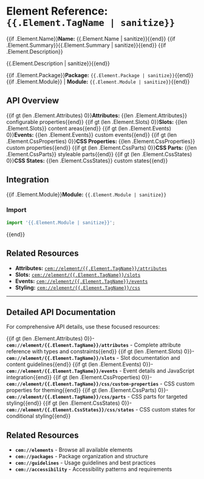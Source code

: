 # Element Reference: `{{.Element.TagName | sanitize}}`

{{if .Element.Name}}**Name:** {{.Element.Name | sanitize}}{{end}}
{{if .Element.Summary}}{{.Element.Summary | sanitize}}{{end}}
{{if .Element.Description}}

{{.Element.Description | sanitize}}{{end}}

{{if .Element.Package}}**Package:** `{{.Element.Package | sanitize}}`{{end}}{{if .Element.Module}} | **Module:** `{{.Element.Module | sanitize}}`{{end}}

## API Overview

{{if gt (len .Element.Attributes) 0}}**Attributes:** {{len .Element.Attributes}} configurable properties{{end}}
{{if gt (len .Element.Slots) 0}}**Slots:** {{len .Element.Slots}} content areas{{end}}
{{if gt (len .Element.Events) 0}}**Events:** {{len .Element.Events}} custom events{{end}}
{{if gt (len .Element.CssProperties) 0}}**CSS Properties:** {{len .Element.CssProperties}} custom properties{{end}}
{{if gt (len .Element.CssParts) 0}}**CSS Parts:** {{len .Element.CssParts}} styleable parts{{end}}
{{if gt (len .Element.CssStates) 0}}**CSS States:** {{len .Element.CssStates}} custom states{{end}}

## Integration

{{if .Element.Module}}**Module:** `{{.Element.Module | sanitize}}`

### Import
```javascript
import '{{.Element.Module | sanitize}}';
```
{{end}}

## Related Resources

- **Attributes:** [`cem://element/{{.Element.TagName}}/attributes`](cem://element/{{.Element.TagName}}/attributes)
- **Slots:** [`cem://element/{{.Element.TagName}}/slots`](cem://element/{{.Element.TagName}}/slots)
- **Events:** [`cem://element/{{.Element.TagName}}/events`](cem://element/{{.Element.TagName}}/events)
- **Styling:** [`cem://element/{{.Element.TagName}}/css`](cem://element/{{.Element.TagName}}/css)

---

## Detailed API Documentation

For comprehensive API details, use these focused resources:

{{if gt (len .Element.Attributes) 0}}- **`cem://element/{{.Element.TagName}}/attributes`** - Complete attribute reference with types and constraints{{end}}
{{if gt (len .Element.Slots) 0}}- **`cem://element/{{.Element.TagName}}/slots`** - Slot documentation and content guidelines{{end}}
{{if gt (len .Element.Events) 0}}- **`cem://element/{{.Element.TagName}}/events`** - Event details and JavaScript integration{{end}}
{{if gt (len .Element.CssProperties) 0}}- **`cem://element/{{.Element.TagName}}/css/custom-properties`** - CSS custom properties for theming{{end}}
{{if gt (len .Element.CssParts) 0}}- **`cem://element/{{.Element.TagName}}/css/parts`** - CSS parts for targeted styling{{end}}
{{if gt (len .Element.CssStates) 0}}- **`cem://element/{{.Element.CssStates}}/css/states`** - CSS custom states for conditional styling{{end}}

## Related Resources

- **`cem://elements`** - Browse all available elements
- **`cem://packages`** - Package organization and structure
- **`cem://guidelines`** - Usage guidelines and best practices
- **`cem://accessibility`** - Accessibility patterns and requirements